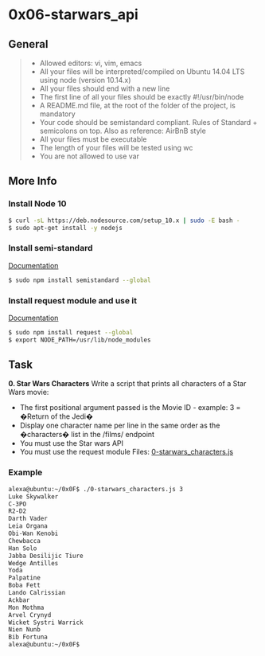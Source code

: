 # 0x06-starwars_api


## General

> - Allowed editors: vi, vim, emacs
> - All your files will be interpreted/compiled on Ubuntu 14.04 LTS using node (version 10.14.x)
> - All your files should end with a new line
> - The first line of all your files should be exactly #!/usr/bin/node
> - A README.md file, at the root of the folder of the project, is mandatory
> - Your code should be semistandard compliant. Rules of Standard + semicolons on top. Also as reference: AirBnB style
> - All your files must be executable
> - The length of your files will be tested using wc
> - You are not allowed to use var



## More Info

### Install Node 10

```sh
$ curl -sL https://deb.nodesource.com/setup_10.x | sudo -E bash -
$ sudo apt-get install -y nodejs
```
### Install semi-standard
[Documentation](https://github.com/standard/semistandard)
```sh
$ sudo npm install semistandard --global
```
### Install request module and use it
[Documentation](https://github.com/request/request)
```sh
$ sudo npm install request --global
$ export NODE_PATH=/usr/lib/node_modules
```

## Task

**0. Star Wars Characters**
Write a script that prints all characters of a Star Wars movie:

- The first positional argument passed is the Movie ID - example: 3 = �Return of the Jedi�
- Display one character name per line in the same order as the �characters� list in the /films/ endpoint
- You must use the Star wars API
- You must use the request module
Files: [0-starwars_characters.js](0-starwars_characters.js/)
### Example
```sh
alexa@ubuntu:~/0x0F$ ./0-starwars_characters.js 3
Luke Skywalker
C-3PO
R2-D2
Darth Vader
Leia Organa
Obi-Wan Kenobi
Chewbacca
Han Solo
Jabba Desilijic Tiure
Wedge Antilles
Yoda
Palpatine
Boba Fett
Lando Calrissian
Ackbar
Mon Mothma
Arvel Crynyd
Wicket Systri Warrick
Nien Nunb
Bib Fortuna
alexa@ubuntu:~/0x0F$ 
```